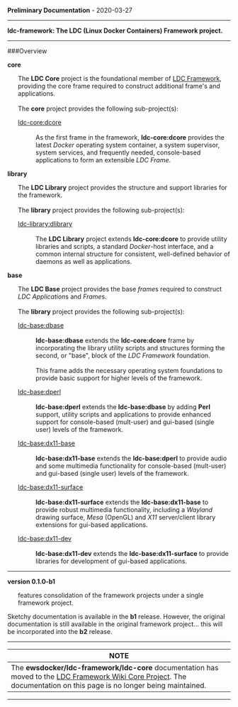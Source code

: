 
__Preliminary Documentation__ - 2020-03-27
____  
__ldc-framework: The LDC (Linux Docker Containers) Framework project.__  

____  
###Overview  

<b>core</b>
<ul>
 The <b>LDC Core</b> project is the foundational member of <a href="https:// github.com/ewsdocker/ldc-framework.wiki">LDC Framework</a>, providing the core frame required to construct additional frame's and applications.
<br><br>
 The <b>core</b> project provides the following sub-project(s):
 <dl>
  <dt><u>ldc-core:dcore</u></dt>
  <dd>
   <br>As the first frame in the framework, <b>ldc-core:dcore</b> provides the
   latest <i>Docker</i> operating system container, a system supervisor, system
   services, and frequently needed, console-based applications to form an extensible
   <i>LDC Frame</i>.
  </dd>
 </dl>
</ul>

<b>library</b>
<ul>
The <b>LDC Library</b> project provides the structure and support libraries for the framework.
 <br><br>
 The <b>library</b> project provides the following sub-project(s):
 <dl>
  <dt><u>ldc-library:dlibrary</u></dt>
  <dd>
<br>The <b>LDC Library</b> project extends <b>ldc-core:dcore</b> to provide utility libraries and scripts, a standard <i>Docker</i>-host interface, and a common internal structure for consistent, well-defined behavior of daemons as well as applications.
  </dd>
 </dl>
</ul>

<b>base</b>
<ul>
The <b>LDC Base</b> project provides the base <i>frame</i>s required to construct <i>LDC Application</i>s and <i>Frame</i>s.
 <br><br>
 The <b>library</b> project provides the following sub-project(s):
 <dl>
  <dt><u>ldc-base:dbase</u></dt>
  <dd>
   <br><b>ldc-base:dbase</b> extends the <b>ldc-core:dcore</b> frame by incorporating 
   the library utility scripts and structures forming the second, or "base", block 
   of the <i>LDC Framework</i> foundation.
   <br><br>
   This frame adds the necessary operating system foundations to provide basic support
   for higher levels of the framework.
  </dd>
 </dl>
 
 <dl>
  <dt><u>ldc-base:dperl</u></dt>
  <dd>
   <br><b>ldc-base:dperl</b> extends the <b>ldc-base:dbase</b> by adding <b>Perl</b>
   support, utility scripts and applications to provide enhanced support for 
   console-based (mult-user) and gui-based (single user) levels of the framework.
  </dd>
 </dl>

 <dl>
  <dt><u>ldc-base:dx11-base</u></dt>
  <dd>
   <br><b>ldc-base:dx11-base</b> extends the <b>ldc-base:dperl</b> to provide audio
   and some multimedia functionality for console-based (mult-user) and gui-based
   (single user) levels of the framework.
  </dd>
 </dl>

 <dl>
  <dt><u>ldc-base:dx11-surface</u></dt>
  <dd>
   <br><b>ldc-base:dx11-surface</b> extends the <b>ldc-base:dx11-base</b> to provide
   robust multimedia functionality, including a <i>Wayland</i> drawing surface, 
   <i>Mesa</i> (OpenGL) and <i>X11</i> server/client library extensions for 
   gui-based applications.
  </dd>
 </dl>

 <dl>
  <dt><u>ldc-base:dx11-dev</u></dt>
  <dd>
   <br><b>ldc-base:dx11-dev</b> extends the <b>ldc-base:dx11-surface</b> to provide
   libraries for development of gui-based applications.
  </dd>
 </dl>

</ul>


____  
__version 0.1.0-b1__  

<ul>  
features consolidation of the framework projects under a single framework project.  
</ul>  

Sketchy documentation is available in the __b1__ release.  However, the original documentation is still available in the original framework project... this will be incorporated into the __b2__ release.  

____  

<table>
 <thead>
  <tr><th>NOTE</th></tr>
 </thead>
 <tbody>
  <tr><td>The <b>ewsdocker/ldc-framework/ldc-core</b> documentation has moved to the <a href="https://github.com/ewsdocker/ldc-framework/wiki/ldc-core">LDC Framework Wiki Core Project</a>.  The documentation on this page is no longer being maintained. </td>
  </tr>
 </tbody>
</table>  

____  
